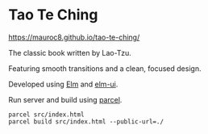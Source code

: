 # Tao Te Ching

https://mauroc8.github.io/tao-te-ching/

The classic book written by Lao-Tzu.

Featuring smooth transitions and a clean, focused design.

Developed using [Elm](https://elm-lang.org/) and [elm-ui](https://package.elm-lang.org/packages/mdgriffith/elm-ui/latest/).

Run server and build using [parcel](https://parceljs.org/).

    parcel src/index.html
    parcel build src/index.html --public-url=./
